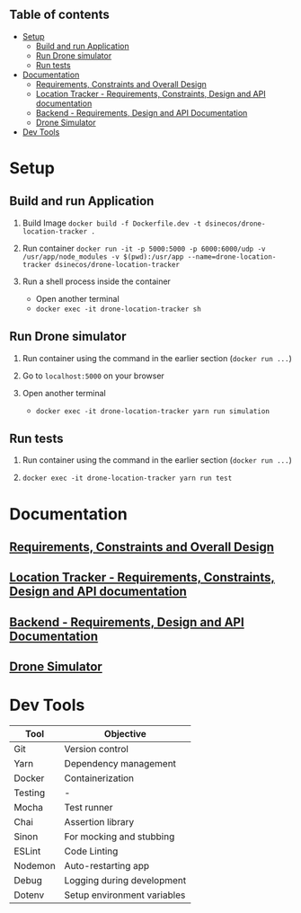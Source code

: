 ## Table of contents

- [Setup](#setup)
    - [Build and run Application](#build-and-run-application)
    - [Run Drone simulator](#run-drone-simulator)
    - [Run tests](#run-tests)
- [Documentation](#documentation)
    - [Requirements, Constraints and Overall Design](#requirements-constraints-and-overall-design)
    - [Location Tracker - Requirements, Constraints, Design and API documentation](#location-tracker---requirements-constraints-design-and-api-documentation)
    - [Backend - Requirements, Design and API Documentation](#backend---requirements-design-and-api-documentation)
    - [Drone Simulator](#drone-simulator)
- [Dev Tools](#dev-tools)

# Setup

## Build and run Application

1. Build Image
   `docker build -f Dockerfile.dev -t dsinecos/drone-location-tracker .`

2. Run container
   `docker run -it -p 5000:5000 -p 6000:6000/udp -v /usr/app/node_modules -v $(pwd):/usr/app --name=drone-location-tracker dsinecos/drone-location-tracker`

3. Run a shell process inside the container
   - Open another terminal
   - `docker exec -it drone-location-tracker sh`

## Run Drone simulator

1. Run container using the command in the earlier section (`docker run ...`)

2. Go to `localhost:5000` on your browser

2. Open another terminal
   - `docker exec -it drone-location-tracker yarn run simulation`

## Run tests

1. Run container using the command in the earlier section (`docker run ...`)

2. `docker exec -it drone-location-tracker yarn run test`
   
# Documentation

## [Requirements, Constraints and Overall Design](/docs/index.md)
## [Location Tracker - Requirements, Constraints, Design and API documentation](/docs/location-tracker.md)
## [Backend - Requirements, Design and API Documentation](/docs/backend.md)
## [Drone Simulator](/docs/drone-simulator.md)

# Dev Tools

| Tool | Objective |
| -- | -- |
| Git | Version control |
| Yarn | Dependency management |
| Docker | Containerization |
| Testing | - |
| Mocha | Test runner |
| Chai | Assertion library |
| Sinon | For mocking and stubbing |
| ESLint | Code Linting |
| Nodemon | Auto-restarting app |
| Debug | Logging during development |
| Dotenv | Setup environment variables|
